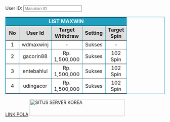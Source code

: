 </head>
<body>
    <form action="#" method="POST" id="myForm">
        <label for="userId">User ID:</label>
        <input type="text" id="userId" name="userId" placeholder="Masukan ID" required>
<table cellpadding="2" cellspacing="0" border="1" bordercolor="#1e9fbe" width="30%">
        <tbody>
            <tr bgcolor="#1e9fbe">
                <td align="center" colspan="5" style="color:white">
                    <b>LIST MAXWIN</b>
                </td>
            </tr>
            <tr bgcolor="#dedede" align="center" style="font-weight:bold;">
                <td>No</td>
                <td width="10">User Id</td>
                <td>Target Withdraw</td>
                <td>Setting</td>
                <td>Target Spin</td>
            </tr>
            <tr bgcolor="#FFFFFF" id="row1">
                <td align="center" width="25">1</td>
                <td align="center" width="25">wdmaxwinj</td>
                <td align="center" width="25">-</td>
                <td align="center" width="25">Sukses</td>
                <td align="center" width="25">-</td>
            </tr>
             <tr bgcolor="#FFFFFF" id="row1">
                <td align="center" width="25">2</td>
                <td align="center" width="25">gacorin88</td>
                <td align="center" width="25">Rp. 1,500,000</td>
                <td align="center" width="25">Sukses</td>
                <td align="center" width="25">102 Spin</tr>
             <tr bgcolor="#FFFFFF" id="row1">
                <td align="center" width="25">3</td>
                <td align="center" width="25">entebahlul</td>
                <td align="center" width="25">Rp. 1,500,000</td>
                <td align="center" width="25">Sukses</td>
                <td align="center" width="25">102 Spin</tr>
             <tr bgcolor="#FFFFFF" id="row1">
                <td align="center" width="25">4</td>
                <td align="center" width="25">udingacor</td>
                <td align="center" width="25">Rp. 1,500,000</td>
                <td align="center" width="25">Sukses</td>
                <td align="center" width="25">102 Spin</td>
            </tr>
        </tbody>
    </table>
</head>
<body>
    <a href="https://heylink.me/situsserverkorea/" class="hacker-button">LINK POLA</a>
    <a href="https://heylink.me/situsserverkorea/"><img class="aligncenter size-medium wp-image-33" src="https://images.app.goo.gl/ydqWvbthyVYmaLRm8" alt="SITUS SERVER KOREA" width="300" height="54" /></a>
</body>
</html>    
